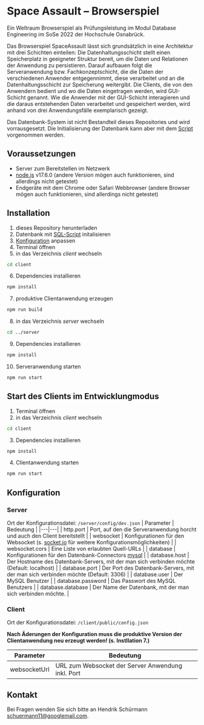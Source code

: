 # Space Assault – Browserspiel

Ein Weltraum Browserspiel als Prüfungsleistung im Modul Database Engineering im SoSe 2022 der Hochschule Osnabrück.

Das Browserspiel SpaceAssault lässt sich grundsätzlich in eine Architektur mit drei Schichten einteilen: Die Datenhaltungsschicht stellt einen Speicherplatz in geeigneter Struktur bereit, um die Daten und Relationen der Anwendung zu persistieren. Darauf aufbauen folgt die Serveranwendung bzw. Fachkonzeptschicht, die die Daten der verschiedenen Anwender entgegennimmt, diese verarbeitet und an die Datenhaltungsschicht zur Speicherung weitergibt. Die Clients, die von den Anwendern bedient und wo die Daten eingetragen werden, wird GUI-Schicht genannt. Wie die Anwender mit der GUI-Schicht interagieren und die daraus entstehenden Daten verarbeitet und gespeichert werden, wird anhand von drei Anwendungsfälle exemplarisch gezeigt.

Das Datenbank-System ist nicht Bestandteil dieses Repositories und wird vorrausgesetzt. Die Initialisierung der Datenbank kann aber mit dem [Script](https://github.com/hendrik-Sch/SpaceAssault/blob/master/server/initialise%20database%20Space%20Assault.sql) vorgenommen werden.

## Voraussetzungen
* Server zum Bereitstellen im Netzwerk
* [node.js](https://nodejs.org/) v17.6.0 (andere Version mögen auch funktionieren, sind allerdings nicht getestet)
* Endgeräte mit dem Chrome oder Safari Webbrowser (andere Browser mögen auch funktionieren, sind allerdings nicht getestet)

## Installation
1. dieses Repository herunterladen
2. Datenbank mit [SQL-Script](https://github.com/hendrik-Sch/SpaceAssault/blob/master/server/initialise%20database%20Space%20Assault.sql) initalisieren
3. [Konfiguration](#configuration) anpassen
4. Terminal öffnen
5. in das Verzeichnis *client* wechseln
  ```sh
  cd client
  ```
6. Dependencies installieren
  ```sh
  npm install
  ```
7. produktive Clientanwendung erzeugen
  ```sh
  npm run build
  ```
8. in das Verzeichnis *server* wechseln
  ```sh
  cd ../server
  ```
9. Dependencies installieren
  ```sh
  npm install
  ```
10. Serveranwendung starten
  ```sh
  npm run start
  ```

## Start des Clients im Entwicklungmodus
1. Terminal öffnen
2. in das Verzeichnis *client* wechseln
  ```sh
  cd client
  ```
3. Dependencies installieren
  ```sh
  npm install
  ```
4. Clientanwendung starten
  ```sh
  npm run start
  ```

## <a name="configuration"></a>Konfiguration
### Server
Ort der Konfigurationsdatei: `/server/config/dev.json`
| Parameter | Bedeutung |
|---|---|
| http.port | Port, auf den die Serveranwendung horcht und auch den Client bereitstellt |
| websocket | Konfigurationen für den Websocket (s. [socket.io](https://socket.io/docs/v4/server-options/) für weitere Konfigurationsmöglichkeiten) |
| websocket.cors | Eine Liste von erlaubten Quell-URLs |
| database | Konfigurationen für den Datenbank-Connectors [mysql](https://github.com/mysqljs/mysql#connection-options) |
| database.host | Der Hostname des Datenbank-Servers, mit der man sich verbinden möchte (Default: localhost) |
| database.port | Der Port des Datenbank-Servers, mit der man sich verbinden möchte (Default: 3306) |
| database.user | Der MySQL Benutzer |
| database.password | Das Passwort des MySQL Benutzers |
| database.database | Der Name der Datenbank, mit der man sich verbinden möchte. |

### Client
Ort der Konfigurationsdatei: `/client/public/config.json`

**Nach Äderungen der Konfiguration muss die produktive Version der Clientanwendung neu erzeugt werden! (s. Instllation 7.)**

| Parameter | Bedeutung |
|---|---|
| websocketUrl | URL zum Websocket der Server Anwendung inkl. Port |

## Kontakt
Bei Fragen wenden Sie sich bitte an Hendrik Schürmann schuermann11@googlemail.com.
